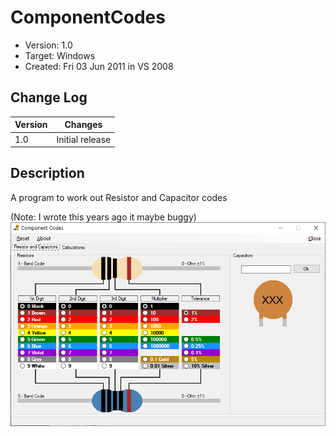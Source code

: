 # ComponentCodes
- Version: 1.0
- Target: Windows
- Created: Fri 03 Jun 2011 in VS 2008


## Change Log
| Version | Changes         |
| ------- | --------------- |
| 1.0     | Initial release |

## Description
A program to work out Resistor and Capacitor codes

(Note: I wrote this years ago it maybe buggy)
![Alt text](Screen.png "Screen shot")
